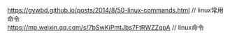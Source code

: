https://gywbd.github.io/posts/2014/8/50-linux-commands.html // linux常用命令  
https://mp.weixin.qq.com/s/7bSwKiPmtJbs7FtRWZZqpA // linux命令
